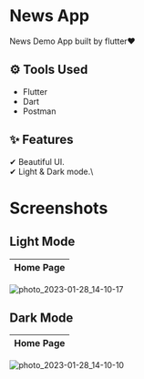 
# News App

News Demo App built by flutter❤️ 


## ⚙ Tools Used
- Flutter 
- Dart
- Postman

## ✨ Features
✔ Beautiful UI.\
✔ Light & Dark mode.\


# Screenshots
## Light Mode

  Home Page                |
:-------------------------:|
![photo_2023-01-28_14-10-17](https://user-images.githubusercontent.com/90573805/215266134-d3524e2f-ac81-4b6a-bc0b-f6a45c4551e2.jpg)

## Dark Mode

  Home Page                |
:-------------------------:|
![photo_2023-01-28_14-10-10](https://user-images.githubusercontent.com/90573805/215266154-81e87fb4-2802-44e7-946d-720b83301162.jpg)
